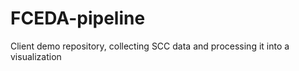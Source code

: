 # FCEDA-pipeline
Client demo repository, collecting SCC data and processing it into a visualization
